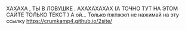 ХАХАХА , ТЫ В ЛОВУШКЕ . АХАХАХАХАХ (А ТОЧНО ТУТ НА ЭТОМ САЙТЕ ТОЛЬКО ТЕКСТ ) А ой... Только пжпжжп не нажимай на эту ссылку https://crumkamp4.github.io/2site/
